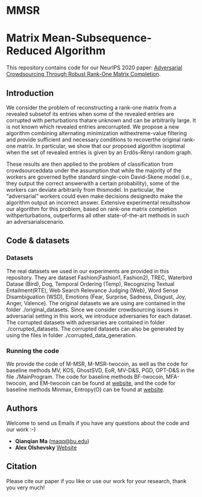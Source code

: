 # MMSR
# Matrix Mean-Subsequence-Reduced Algorithm
This repository contains code for our NeurIPS 2020 paper: [Adversarial Crowdsourcing Through Robust Rank-One Matrix Completion](https://arxiv.org/abs/2010.12181).


## Introduction
We consider the problem of reconstructing a rank-one matrix from a revealed subsetof its entries when some of the revealed entries are corrupted with perturbations thatare unknown and can be arbitrarily large. It is not known which revealed entries arecorrupted. We propose a new algorithm combining alternating minimization withextreme-value filtering and provide sufficient and necessary conditions to recoverthe original rank-one matrix. In particular, we show that our proposed algorithm isoptimal when the set of revealed entries is given by an Erdős-Rényi random graph.

These results are then applied to the problem of classification from crowdsourceddata under the assumption that while the majority of the workers are governed bythe standard single-coin David-Skene model (i.e., they output the correct answerwith a certain probability), some of the workers can deviate arbitrarily from thismodel. In particular, the “adversarial” workers could even make decisions designedto make the algorithm output an incorrect answer. Extensive experimental resultsshow our algorithm for this problem, based on rank-one matrix completion withperturbations, outperforms all other state-of-the-art methods in such an adversarialscenario.

## Code & datasets
### Datasets
The real datasets we used in our experiments are provided in this repository. They are dataset Fashion(Fashion1, Fashion2), TREC, Waterbird Datase (Bird), Dog, Temporal Ordering (Temp), Recognizing Textual Entailment(RTE), Web Search Relevance Judging (Web), Word Sense Disambiguation (WSD), Emotions (Fear, Surprise, Sadness, Disgust, Joy, Anger, Valence). The original datasets we are using are contained in the folder ./original_datasets. Since we consider crowdsourcing issues in adversarial setting in this work, we introduce adversaries for each dataset. The corrupted datasets with adversaries are contained in folder ./corrupted_datasets. The corrupted datasets can also be generated by using the files in folder ./corrupted_data_generation.

### Running the code
We provide the code of M-MSR, M-MSR-twocoin, as well as the code for baseline methods MV, KOS, GhostSVD, EoR, MV-D&S, PGD, OPT-D&S in the file ./MainProgram. The code for baseline methods BF-twocoin, MFA-twocoin, and EM-twocoin can be found at [website](https://www.cs.utexas.edu/~lqiang/publication.html), and the code for baseline methods Minmax, Entropy(O) can be found at [website](https://dennyzhou.github.io/).

## Authors
Welcome to send us Emails if you have any questions about the code and our work :-)
* **Qianqian Ma** (maqq@bu.edu)
* **Alex Olshevsky** [Website](http://sites.bu.edu/aolshevsky/)

## Citation
Please cite our paper if you like or use our work for your research, thank you very much!
